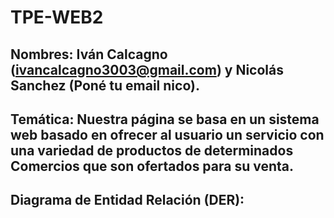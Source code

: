 # TPE-WEB2

## Nombres: Iván Calcagno (ivancalcagno3003@gmail.com) y Nicolás Sanchez (Poné tu email nico). 

## Temática: Nuestra página se basa en un sistema web basado en ofrecer al usuario un servicio con una variedad de productos de determinados Comercios que son ofertados para su venta.

## Diagrama de Entidad Relación (DER): 
